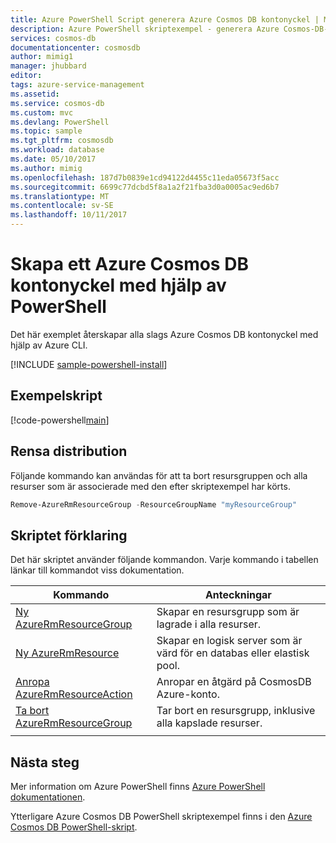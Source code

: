 ```yaml
---
title: Azure PowerShell Script generera Azure Cosmos DB kontonyckel | Microsoft Docs
description: Azure PowerShell skriptexempel - generera Azure Cosmos-DB-kontonyckel
services: cosmos-db
documentationcenter: cosmosdb
author: mimig1
manager: jhubbard
editor: 
tags: azure-service-management
ms.assetid: 
ms.service: cosmos-db
ms.custom: mvc
ms.devlang: PowerShell
ms.topic: sample
ms.tgt_pltfrm: cosmosdb
ms.workload: database
ms.date: 05/10/2017
ms.author: mimig
ms.openlocfilehash: 187d7b0839e1cd94122d4455c11eda05673f5acc
ms.sourcegitcommit: 6699c77dcbd5f8a1a2f21fba3d0a0005ac9ed6b7
ms.translationtype: MT
ms.contentlocale: sv-SE
ms.lasthandoff: 10/11/2017
---
```

# <a name="regenerate-an-azure-cosmos-db-account-key-using-powershell"></a>Skapa ett Azure Cosmos DB kontonyckel med hjälp av PowerShell

Det här exemplet återskapar alla slags Azure Cosmos DB kontonyckel med hjälp av Azure CLI.  

[!INCLUDE [sample-powershell-install](../../../includes/sample-powershell-install-no-ssh.md)]

## <a name="sample-script"></a>Exempelskript

[!code-powershell[main](../../../powershell_scripts/cosmosdb/regenerate-account-keys/regenerate-account-keys.ps1?highlight=36-41 "Regenerate Azure Cosmos DB account keys")]

## <a name="clean-up-deployment"></a>Rensa distribution

Följande kommando kan användas för att ta bort resursgruppen och alla resurser som är associerade med den efter skriptexempel har körts.

```powershell
Remove-AzureRmResourceGroup -ResourceGroupName "myResourceGroup"
```

## <a name="script-explanation"></a>Skriptet förklaring

Det här skriptet använder följande kommandon. Varje kommando i tabellen länkar till kommandot viss dokumentation.

| Kommando | Anteckningar |
|---|---|
| [Ny AzureRmResourceGroup](https://docs.microsoft.com/powershell/resourcemanager/azurerm.resources/v3.5.0/new-azurermresourcegroup) | Skapar en resursgrupp som är lagrade i alla resurser. |
| [Ny AzureRmResource](https://docs.microsoft.com/powershell/module/azurerm.resources/new-azurermresource?view=azurermps-3.8.0) | Skapar en logisk server som är värd för en databas eller elastisk pool. |
| [Anropa AzureRmResourceAction](https://docs.microsoft.com/powershell/module/azurerm.resources/invoke-azurermresourceaction?view=azurermps-3.8.0) | Anropar en åtgärd på CosmosDB Azure-konto. |
| [Ta bort AzureRmResourceGroup](https://docs.microsoft.com/powershell/resourcemanager/azurerm.resources/v3.5.0/remove-azurermresourcegroup) | Tar bort en resursgrupp, inklusive alla kapslade resurser. |
|||

## <a name="next-steps"></a>Nästa steg

Mer information om Azure PowerShell finns [Azure PowerShell dokumentationen](https://docs.microsoft.com/powershell/).

Ytterligare Azure Cosmos DB PowerShell skriptexempel finns i den [Azure Cosmos DB PowerShell-skript](../powershell-samples.md).